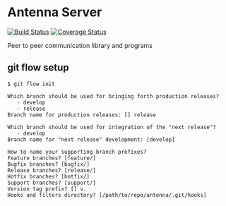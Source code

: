 # Antenna Server
[![Build Status](https://travis-ci.com/antenna-p2p/antenna-server.svg?branch=master)](https://travis-ci.com/antenna-p2p/antenna-server)
[![Coverage Status](https://coveralls.io/repos/github/antenna-p2p/antenna-server/badge.svg?branch=develop)](https://coveralls.io/github/antenna-p2p/antenna-server?branch=develop)


Peer to peer communication library and programs

## git flow setup
```
$ git flow init

Which branch should be used for bringing forth production releases?
   - develop
   - release
Branch name for production releases: [] release

Which branch should be used for integration of the "next release"?
   - develop
Branch name for "next release" development: [develop] 

How to name your supporting branch prefixes?
Feature branches? [feature/] 
Bugfix branches? [bugfix/] 
Release branches? [release/] 
Hotfix branches? [hotfix/] 
Support branches? [support/] 
Version tag prefix? [] v.
Hooks and filters directory? [/path/to/repo/antenna/.git/hooks] 
```